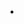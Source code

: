 ---
title: .
shortDescription: Discord-focued datamining server
heroImage: /servers/wumpuscentral.webp
startDate: Aug 15 2023
flag: ~2k Members
url: https://x.com/WumpusCentral
company: Wumpus Central
position: Moderator
---